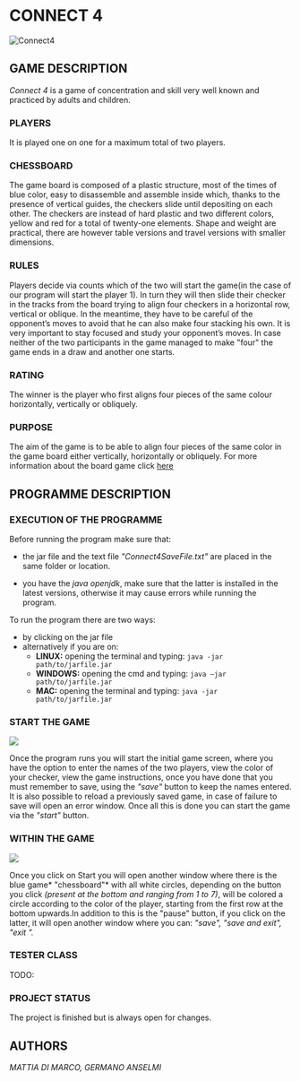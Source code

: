 # CONNECT 4

<!-- QUESTO NON FUNZIONA SE NON METTI LA CARTELLA CORRETTA E LA FOTO NELLA REPOSITORY, LA STESSA COSA VALE PER TUTTE LE ALTRE FOTO CHE AVETE MESSO SOTTO -->
![Connect4](.github/connect-4-g170f3efe1_640.jpg)

## GAME DESCRIPTION

*Connect 4* is a game of concentration and skill very well known and practiced by adults and children.

### PLAYERS

It is played one on one for a maximum total of two players.

### CHESSBOARD

The game board is composed of a plastic structure, most of the times of blue color, easy to disassemble and assemble inside which, thanks to the presence of vertical guides, the checkers slide until depositing on each other. The checkers are instead of hard plastic and two different colors, yellow and red for a total of twenty-one elements. Shape and weight are practical, there are however table versions and travel versions with smaller dimensions.

### RULES

Players decide via counts which of the two will start the game(in the case of our program will start the player 1). In turn they will then slide their checker in the tracks from the board trying to align four checkers in a horizontal row, vertical or oblique. In the meantime, they have to be careful of the opponent’s moves to avoid that he can also make four stacking his own. It is very important to stay focused and study your opponent’s moves. In case neither of the two participants in the game managed to make "four" the game ends in a draw and another one starts.

### RATING

The winner is the player who first aligns four pieces of the same colour horizontally, vertically or obliquely.

### PURPOSE

The aim of the game is to be able to align four pieces of the same color in the game board either vertically, horizontally or obliquely.
For more information about the board game click [here](https://www.migliorigiochi.eu/giochi/giochi-abilita/forza-4/)

## PROGRAMME DESCRIPTION

### EXECUTION OF THE PROGRAMME

Before running the program make sure that:

- the jar file and the text file *"Connect4SaveFile.txt"* are placed in the same folder or location.

- you have the *java openjdk*, make sure that the latter is installed in the latest versions, otherwise it may cause errors while running the program.

To run the program there are two ways:

- by clicking on the jar file
- alternatively if you are on: <!-- sono tutti uguali (?) -->
  - **LINUX:** opening the terminal and typing: `java -jar path/to/jarfile.jar`
  - **WINDOWS:** opening the cmd and typing: `java –jar path/to/jarfile.jar`
  - **MAC:** opening the terminal and typing: `java -jar path/to/jarfile.jar`

### START THE GAME

![ ](/home/germanoanselmi/Scaricati/README/immagine_iniziale.png  "StartInterface") 
 
Once the program runs you will start the initial game screen, where you have the option to enter the names of the two players, view the color of your checker, view the game instructions, once you have done that you must remember to save, using the *"save"* button to keep the names entered. 
It is also possible to reload a previously saved game, in case of failure to save will open an error window.
Once all this is done you can start the game via the *"start"* button.

### WITHIN THE GAME

![ ](/home/germanoanselmi/Scaricati/README/immagine_dopo.png  "Game") 

Once you click on Start you will open another window where there is the blue game* "chessboard"* with all white circles, depending on the button you click *(present at the bottom and ranging from 1 to 7)*, will be colored a circle according to the color of the player, starting from the first row at the bottom upwards.In addition to this is the "pause" button, if you click on the latter, it will open another window where you can: *"save", "save and exit", "exit ".*

### TESTER CLASS

TODO:

### PROJECT STATUS

The project is finished but is always open for changes.

## AUTHORS

*MATTIA DI MARCO, GERMANO ANSELMI*
